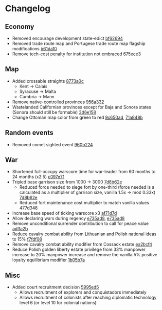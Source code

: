 # Changelog
## Economy
- Removed encourage development state-edict [bf62694](https://github.com/Johbii/vanillaplus/commit/bf626943f0ab08e6f0e66d41b42bb1b37c045b49)
- Removed trade route map and Portugese trade route map flagship modifications [b61da10](https://github.com/Johbii/vanillaplus/commit/b61da1021ffcd750bd543a5df83223bd2f2f539c)
- Remove tech-cost penalty for institution not embraced [675ece3](https://github.com/Johbii/vanillaplus/commit/675ece3c6993427edb88b8d09769429a3fe0b4bd)
## Map
- Added crossable straights [8773a0c](https://github.com/Johbii/vanillaplus/commit/8773a0c0074f5a4bc074f63d0177fb2535cac616)
    - Kent -> Calais
    - Syracuse -> Malta
    - Cumbria -> Mann
- Remove native-controlled provinces [956a332](https://github.com/Johbii/vanillaplus/commit/956a3327ed5f54c297aeac0a9d7e4b441266ba23)
- Wastelanded Californian provinces except for Baja and Sonora states (Sonora should still be formable) [3d6e158](https://github.com/Johbii/vanillaplus/commit/3d6e158e437f66e2beda4219fe4150041238d123)
- Change Ottoman map color from green to red [9c650ad](https://github.com/Johbii/vanillaplus/commit/9c650ad3d160676e2ac55de706cecb44048700ef), [71a848b](https://github.com/Johbii/vanillaplus/commit/71a848bd2c6f86314517c35eb8f9df643651aa2f)
## Random events
- Removed comet sighted event [960b224](https://github.com/Johbii/vanillaplus/commit/960b2245d44d2ee735dd17a9ca51955f301ce22c)
## War
- Shortened full-occupy warscore time for war-leader from 60 months to 24 months (x2.5) [c097e71](https://github.com/Johbii/vanillaplus/commit/c097e713fd64e45556f2ae549885a5098fb457ad)
- Tripled base garrison size from 1000 -> 3000 [7d8b62e](https://github.com/Johbii/vanillaplus/commit/7d8b62ecb41b2274f105b9bdc425cab1f3111926)<br>
    - Reduced force needed to siege fort by one-third (force needed is a calculated as a multiplier of garrison size, vanilla 1.5x -> mod 0.33x) [7d8b62e](https://github.com/Johbii/vanillaplus/commit/7d8b62ecb41b2274f105b9bdc425cab1f3111926)
    - Reduced fort maintenance cost multiplier to match vanilla values [477d348](https://github.com/Johbii/vanillaplus/commit/477d34894e56312589f95bb3700f762183791656)
- Increase base speed of ticking warscore x3 [af71d7d](https://github.com/Johbii/vanillaplus/commit/af71d7defc1f23b9a99ba8704666de20587d28c2)
- Allow declaring wars during regency [e735ad8](https://github.com/Johbii/vanillaplus/commit/e735ad82e11dbb4b8ffa242d74a02612853c5b14), [e735ad8](https://github.com/Johbii/vanillaplus/commit/ed5d4722b3e45e0ad08ba4d41dda30fd7f199765)
- Remove unconditional surrender contribution to call for peace value [adffa2b](https://github.com/Johbii/vanillaplus/commit/adffa2b7e4bf0987e9c00cbe44538f448308f759)
- Reduce cavalry combat ability from Lithuanian and Polish national ideas to 15% [f7fdf08](https://github.com/Johbii/vanillaplus/commit/f7fdf084d34edc9d5d9a4f37c7431daf32a8517b)
- Remove cavalry combat ability modifier from Cossack estate [ea2bcf4](https://github.com/Johbii/vanillaplus/commit/ea2bcf41ca522921bc0836f9cb057e692cadcbb0)
- Reduce Polish golden liberty estate privilege from 33% manpower increase to 20% manpower increase and remove the vanilla 5% positive loyalty equilibrium modifier [1b05b7a](https://github.com/Johbii/vanillaplus/commit/1b05b7a5d752437ab51be37ba0f842539c28e783)
## Misc
- Added court recruitment decision [5995ed5](https://github.com/Johbii/vanillaplus/commit/5995ed599976f2a0ec0a4606220b0a4a4c7ae1a9)
    - Allows recruitment of explorers and conquistadors immediately
    - Allows recruitment of colonists after reaching diplomatic technology level 6 (or level 10 for colonial nations)

